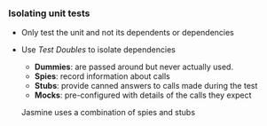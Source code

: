 ### Isolating unit tests

* Only test the unit and not its dependents or dependencies
* Use *Test Doubles* to isolate dependencies
  * **Dummies**: are passed around but never actually used.
  * **Spies**: record information about calls
  * **Stubs**: provide canned answers to calls made during the test
  * **Mocks**: pre-configured with details of the calls they expect

  Jasmine uses a combination of spies and stubs <!-- .element class="fragment" -->